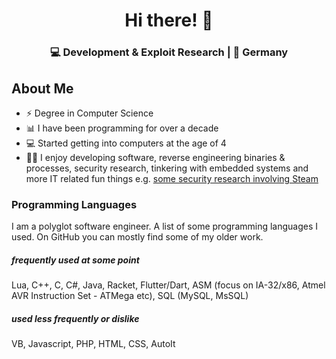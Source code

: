 <h1 align="center">
  Hi there! 👋
</h1>
<h3 align="center">
  💻 Development & Exploit Research | 🌴 Germany
</h3>

## About Me

- ⚡️ Degree in Computer Science
- 📊 I have been programming for over a decade
- 💻 Started getting into computers at the age of 4
- 👨‍💻 I enjoy developing software, reverse engineering binaries & processes, security research, tinkering with embedded systems and more IT related fun things e.g. [some security research involving Steam](https://www.reddit.com/r/Steam/s/8zY20thn2f)

### Programming Languages

I am a polyglot software engineer. A list of some programming languages I used. On GitHub you can mostly find some of my older work.

##### frequently used at some point
Lua, C++, C, C#, Java, Racket, Flutter/Dart, ASM (focus on IA-32/x86, Atmel AVR Instruction Set - ATMega etc), SQL (MySQL, MsSQL)


##### used less frequently or dislike
VB, Javascript, PHP, HTML, CSS, AutoIt
